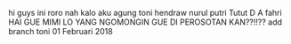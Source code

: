 hi guys ini roro
nah kalo aku agung
toni
hendraw
nurul
putri
Tutut D A
fahri
HAI GUE MIMI
LO YANG NGOMONGIN GUE DI PEROSOTAN KAN??!!??
add branch toni 
01 Februari 2018
